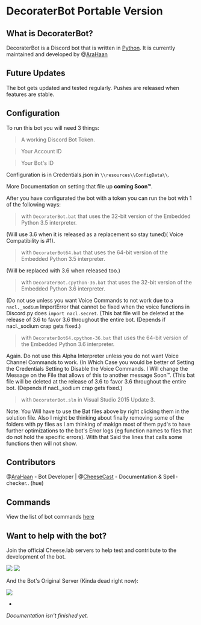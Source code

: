 # DecoraterBot Portable Version



## What is DecoraterBot?

DecoraterBot is a Discord bot that is written in [Python](https://www.python.org/). It is currently maintained and developed by @[AraHaan](https://github.com/AraHaan)

## Future Updates

The bot gets updated and tested regularly. Pushes are released when features are stable.

## Configuration

To run this bot you will need 3 things:

> A working Discord Bot Token. 

> Your Account ID

> Your Bot's ID

Configuration is in Credentials.json in ``\\resources\\ConfigData\\``.

More Documentation on setting that file up **coming Soon™**.

After you have configurated the bot with a token you can run the bot with 1 of the following ways:

> with ``DecoraterBot.bat`` that uses the 32-bit version of the Embedded Python 3.5 interpreter.

(Will use 3.6 when it is released as a replacement so stay tuned)( Voice Compatibility is #1).
> with ``DecoraterBot64.bat`` that uses the 64-bit version of the Embedded Python 3.5 interpreter.

(Will be replaced with 3.6 when released too.)
> with ``DecoraterBot.cpython-36.bat`` that uses the 32-bit version of the Embedded Python 3.6 interpreter. 

(Do not use unless you want Voice Commands to not work due to a ``nacl._sodium`` ImportError that cannot be fixed when the voice functions in Discord.py does ``import nacl.secret``. (This bat file will be deleted at the release of 3.6 to favor 3.6 throughout the entire bot. (Depends if nacl._sodium crap gets fixed.)

> with ``DecoraterBot64.cpython-36.bat`` that uses the 64-bit version of the Embedded Python 3.6 interpreter.

Again. Do not use this Alpha Interpreter unless you do not want Voice Channel Commands to work. (In Which Case you would be better of Setting the Credentials Setting to Disable the Voice Commands. I Will change the Message on the File that allows of this to another message Soon™. (This bat file will be deleted at the release of 3.6 to favor 3.6 throughout the entire bot. (Depends if nacl._sodium crap gets fixed.)

> with ``DecoraterBot.sln`` in Visual Studio 2015 Update 3.

Note: You Will have to use the Bat files above by right clicking them in the solution file.
Also I might be thinking about finally removing some of the folders with py files as I am thinking of makign most of them pyd's to have further optimizations to the bot's Error logs (eg function names to files that do not hold the specific errors). With that Said the lines that calls some functions then will not show.

## Contributors

@[AraHaan](https://github.com/AraHaan) - Bot Developer |
@[CheeseCast](https://github.com/CheeseCast) - Documentation & Spell-checker.. (hue)

## Commands

View the list of bot commands [here](https://github.com/Cheeselab/DecoraterBot/blob/Async-Portable/Commands.MD)

## Want to help with the bot? 

Join the official Cheese.lab servers to help test and contribute to the development of the bot.

[![](https://discordapp.com/api/servers/71324306319093760/widget.png?style=banner2)](https://discord.gg/cheese) 
[![](https://discordapp.com/api/servers/200406284288131072/widget.png?style=banner2)](https://discord.gg/m9GDqER)

And the Bot's Original Server (Kinda dead right now):

[![](https://discordapp.com/api/servers/121816417937915904/widget.png?style=banner2)](https://discord.gg/kSYStUq)

-

*Documentation isn't finished yet.*


